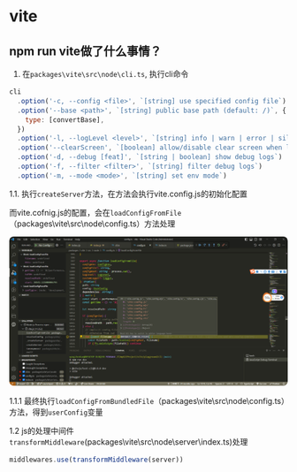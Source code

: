 # vite

## npm run vite做了什么事情？

1. 在`packages\vite\src\node\cli.ts`, 执行cli命令

```js
cli
  .option('-c, --config <file>', `[string] use specified config file`)
  .option('--base <path>', `[string] public base path (default: /)`, {
    type: [convertBase],
  })
  .option('-l, --logLevel <level>', `[string] info | warn | error | silent`)
  .option('--clearScreen', `[boolean] allow/disable clear screen when logging`)
  .option('-d, --debug [feat]', `[string | boolean] show debug logs`)
  .option('-f, --filter <filter>', `[string] filter debug logs`)
  .option('-m, --mode <mode>', `[string] set env mode`)

```

1.1. 执行`createServer`方法，在方法会执行vite.config.js的初始化配置

而vite.cofnig.js的配置，会在`loadConfigFromFile`（packages\vite\src\node\config.ts）方法处理

<p>
  <img src="../.vitepress/public/start/1.jpg" alt="vitepress init screenshot" style="border-radius:8px">
</p>


1.1.1 最终执行`loadConfigFromBundledFile`（packages\vite\src\node\config.ts）方法，得到`userConfig`变量

1.2 js的处理中间件`transformMiddleware`(packages\vite\src\node\server\index.ts)处理
```js
middlewares.use(transformMiddleware(server))
```
